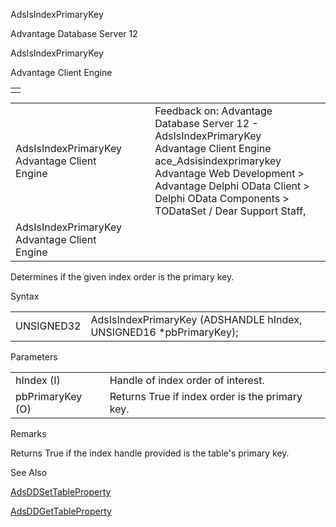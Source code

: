 AdsIsIndexPrimaryKey




Advantage Database Server 12  

AdsIsIndexPrimaryKey

Advantage Client Engine

|  |
| --- |
|  |

|  |  |  |  |  |
| --- | --- | --- | --- | --- |
| AdsIsIndexPrimaryKey  Advantage Client Engine |  |  | Feedback on: Advantage Database Server 12 - AdsIsIndexPrimaryKey Advantage Client Engine ace\_Adsisindexprimarykey Advantage Web Development > Advantage Delphi OData Client > Delphi OData Components > TODataSet / Dear Support Staff, |  |
| AdsIsIndexPrimaryKey  Advantage Client Engine |  |  |  |  |

Determines if the given index order is the primary key.

Syntax

|  |  |
| --- | --- |
| UNSIGNED32 | AdsIsIndexPrimaryKey (ADSHANDLE hIndex,  UNSIGNED16 \*pbPrimaryKey); |

Parameters

|  |  |
| --- | --- |
| hIndex (I) | Handle of index order of interest. |
| pbPrimaryKey (O) | Returns True if index order is the primary key. |

Remarks

Returns True if the index handle provided is the table's primary key.

See Also

[AdsDDSetTableProperty](ace_adsddsettableproperty.htm)

[AdsDDGetTableProperty](ace_adsddgettableproperty.htm)